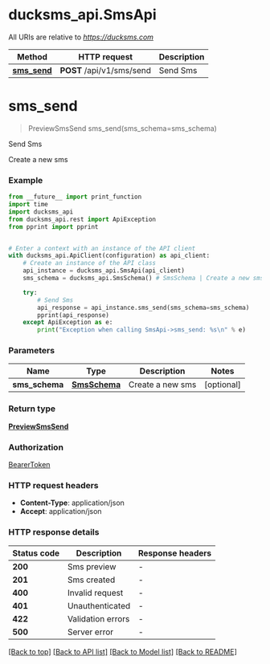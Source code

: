 # ducksms_api.SmsApi

All URIs are relative to *https://ducksms.com*

Method | HTTP request | Description
------------- | ------------- | -------------
[**sms_send**](SmsApi.md#sms_send) | **POST** /api/v1/sms/send | Send Sms


# **sms_send**
> PreviewSmsSend sms_send(sms_schema=sms_schema)

Send Sms

Create a new sms

### Example

```python
from __future__ import print_function
import time
import ducksms_api
from ducksms_api.rest import ApiException
from pprint import pprint


# Enter a context with an instance of the API client
with ducksms_api.ApiClient(configuration) as api_client:
    # Create an instance of the API class
    api_instance = ducksms_api.SmsApi(api_client)
    sms_schema = ducksms_api.SmsSchema() # SmsSchema | Create a new sms

    try:
        # Send Sms
        api_response = api_instance.sms_send(sms_schema=sms_schema)
        pprint(api_response)
    except ApiException as e:
        print("Exception when calling SmsApi->sms_send: %s\n" % e)
```


### Parameters

Name | Type | Description  | Notes
------------- | ------------- | ------------- | -------------
 **sms_schema** | [**SmsSchema**](SmsSchema.md)| Create a new sms | [optional] 

### Return type

[**PreviewSmsSend**](PreviewSmsSend.md)

### Authorization

[BearerToken](../README.md#BearerToken)

### HTTP request headers

 - **Content-Type**: application/json
 - **Accept**: application/json

### HTTP response details
| Status code | Description | Response headers |
|-------------|-------------|------------------|
**200** | Sms preview |  -  |
**201** | Sms created |  -  |
**400** | Invalid request |  -  |
**401** | Unauthenticated |  -  |
**422** | Validation errors |  -  |
**500** | Server error |  -  |

[[Back to top]](#) [[Back to API list]](../README.md#documentation-for-api-endpoints) [[Back to Model list]](../README.md#documentation-for-models) [[Back to README]](../README.md)


